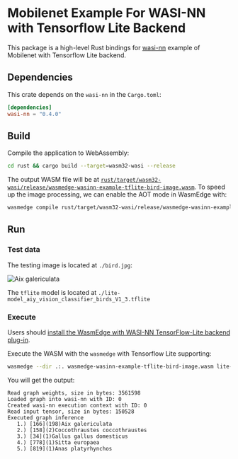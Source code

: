 # Mobilenet Example For WASI-NN with Tensorflow Lite Backend

This package is a high-level Rust bindings for [wasi-nn] example of Mobilenet with Tensorflow Lite backend.

[wasi-nn]: https://github.com/WebAssembly/wasi-nn

## Dependencies

This crate depends on the `wasi-nn` in the `Cargo.toml`:

```toml
[dependencies]
wasi-nn = "0.4.0"
```

## Build

Compile the application to WebAssembly:

```bash
cd rust && cargo build --target=wasm32-wasi --release
```

The output WASM file will be at [`rust/target/wasm32-wasi/release/wasmedge-wasinn-example-tflite-bird-image.wasm`](wasmedge-wasinn-example-tflite-bird-image.wasm).
To speed up the image processing, we can enable the AOT mode in WasmEdge with:

```bash
wasmedge compile rust/target/wasm32-wasi/release/wasmedge-wasinn-example-tflite-bird-image.wasm wasmedge-wasinn-example-tflite-bird-image.wasm
```

## Run

### Test data

The testing image is located at `./bird.jpg`:

![Aix galericulata](bird.jpg)

The `tflite` model is located at `./lite-model_aiy_vision_classifier_birds_V1_3.tflite`

### Execute

Users should [install the WasmEdge with WASI-NN TensorFlow-Lite backend plug-in](https://wasmedge.org/docs/start/install#wasi-nn-plug-in-with-tensorflow-lite-backend).

Execute the WASM with the `wasmedge` with Tensorflow Lite supporting:

```bash
wasmedge --dir .:. wasmedge-wasinn-example-tflite-bird-image.wasm lite-model_aiy_vision_classifier_birds_V1_3.tflite bird.jpg
```

You will get the output:

```console
Read graph weights, size in bytes: 3561598
Loaded graph into wasi-nn with ID: 0
Created wasi-nn execution context with ID: 0
Read input tensor, size in bytes: 150528
Executed graph inference
   1.) [166](198)Aix galericulata
   2.) [158](2)Coccothraustes coccothraustes
   3.) [34](1)Gallus gallus domesticus
   4.) [778](1)Sitta europaea
   5.) [819](1)Anas platyrhynchos
```

